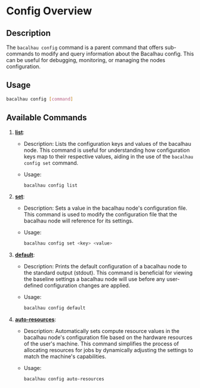 # Config Overview

## Description

The `bacalhau config` command is a parent command that offers sub-commands to modify and query information about the Bacalhau config. This can be useful for debugging, monitoring, or managing the nodes configuration.

## Usage

```bash
bacalhau config [command]
```

## Available Commands

1. [**list**](https://github.com/bacalhau-project/docs/blob/main/dev/cli-reference/cli/config/list/README.md):
   * Description: Lists the configuration keys and values of the bacalhau node. This command is useful for understanding how configuration keys map to their respective values, aiding in the use of the `bacalhau config set` command.
   *   Usage:

       ```bash
       bacalhau config list
       ```
2. [**set**](https://github.com/bacalhau-project/docs/blob/main/dev/cli-reference/cli/config/set/README.md):
   * Description: Sets a value in the bacalhau node's configuration file. This command is used to modify the configuration file that the bacalhau node will reference for its settings.
   *   Usage:

       ```bash
       bacalhau config set <key> <value>
       ```
3. [**default**](https://github.com/bacalhau-project/docs/blob/main/dev/cli-reference/cli/config/default/README.md):
   * Description: Prints the default configuration of a bacalhau node to the standard output (stdout). This command is beneficial for viewing the baseline settings a bacalhau node will use before any user-defined configuration changes are applied.
   *   Usage:

       ```bash
       bacalhau config default
       ```
4. [**auto-resources**](https://github.com/bacalhau-project/docs/blob/main/dev/cli-reference/cli/config/auto-resources/README.md):
   * Description: Automatically sets compute resource values in the bacalhau node's configuration file based on the hardware resources of the user's machine. This command simplifies the process of allocating resources for jobs by dynamically adjusting the settings to match the machine's capabilities.
   *   Usage:

       ```bash
       bacalhau config auto-resources
       ```
